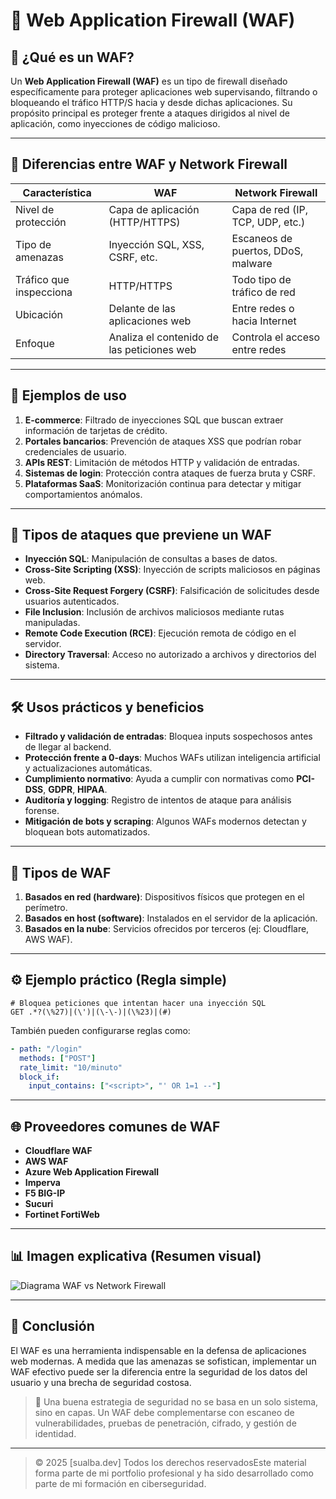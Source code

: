 
# 📘 Web Application Firewall (WAF)

## 🔐 ¿Qué es un WAF?

Un **Web Application Firewall (WAF)** es un tipo de firewall diseñado específicamente para proteger aplicaciones web supervisando, filtrando o bloqueando el tráfico HTTP/S hacia y desde dichas aplicaciones. Su propósito principal es proteger frente a ataques dirigidos al nivel de aplicación, como inyecciones de código malicioso.

---

## 🎯 Diferencias entre WAF y Network Firewall

| Característica         | WAF                                          | Network Firewall                       |
|------------------------|----------------------------------------------|----------------------------------------|
| Nivel de protección    | Capa de aplicación (HTTP/HTTPS)              | Capa de red (IP, TCP, UDP, etc.)       |
| Tipo de amenazas       | Inyección SQL, XSS, CSRF, etc.               | Escaneos de puertos, DDoS, malware     |
| Tráfico que inspecciona| HTTP/HTTPS                                   | Todo tipo de tráfico de red            |
| Ubicación              | Delante de las aplicaciones web              | Entre redes o hacia Internet           |
| Enfoque                | Analiza el contenido de las peticiones web   | Controla el acceso entre redes         |

---

## 🧪 Ejemplos de uso

1. **E-commerce**: Filtrado de inyecciones SQL que buscan extraer información de tarjetas de crédito.
2. **Portales bancarios**: Prevención de ataques XSS que podrían robar credenciales de usuario.
3. **APIs REST**: Limitación de métodos HTTP y validación de entradas.
4. **Sistemas de login**: Protección contra ataques de fuerza bruta y CSRF.
5. **Plataformas SaaS**: Monitorización continua para detectar y mitigar comportamientos anómalos.

---

## 🧷 Tipos de ataques que previene un WAF

- **Inyección SQL**: Manipulación de consultas a bases de datos.
- **Cross-Site Scripting (XSS)**: Inyección de scripts maliciosos en páginas web.
- **Cross-Site Request Forgery (CSRF)**: Falsificación de solicitudes desde usuarios autenticados.
- **File Inclusion**: Inclusión de archivos maliciosos mediante rutas manipuladas.
- **Remote Code Execution (RCE)**: Ejecución remota de código en el servidor.
- **Directory Traversal**: Acceso no autorizado a archivos y directorios del sistema.

---

## 🛠️ Usos prácticos y beneficios

- **Filtrado y validación de entradas**: Bloquea inputs sospechosos antes de llegar al backend.
- **Protección frente a 0-days**: Muchos WAFs utilizan inteligencia artificial y actualizaciones automáticas.
- **Cumplimiento normativo**: Ayuda a cumplir con normativas como **PCI-DSS**, **GDPR**, **HIPAA**.
- **Auditoría y logging**: Registro de intentos de ataque para análisis forense.
- **Mitigación de bots y scraping**: Algunos WAFs modernos detectan y bloquean bots automatizados.

---

## 🧱 Tipos de WAF

1. **Basados en red (hardware)**: Dispositivos físicos que protegen en el perímetro.
2. **Basados en host (software)**: Instalados en el servidor de la aplicación.
3. **Basados en la nube**: Servicios ofrecidos por terceros (ej: Cloudflare, AWS WAF).

---

## ⚙️ Ejemplo práctico (Regla simple)

```regex
# Bloquea peticiones que intentan hacer una inyección SQL
GET .*?(\%27)|(\')|(\-\-)|(\%23)|(#)
```

También pueden configurarse reglas como:

```yaml
- path: "/login"
  methods: ["POST"]
  rate_limit: "10/minuto"
  block_if: 
    input_contains: ["<script>", "' OR 1=1 --"]
```

---

## 🌐 Proveedores comunes de WAF

- **Cloudflare WAF**
- **AWS WAF**
- **Azure Web Application Firewall**
- **Imperva**
- **F5 BIG-IP**
- **Sucuri**
- **Fortinet FortiWeb**

---

## 📊 Imagen explicativa (Resumen visual)

![Diagrama WAF vs Network Firewall](./5f5c2078-ca41-4900-8f36-84278ea92573.png)

---

## 🚀 Conclusión

El WAF es una herramienta indispensable en la defensa de aplicaciones web modernas. A medida que las amenazas se sofistican, implementar un WAF efectivo puede ser la diferencia entre la seguridad de los datos del usuario y una brecha de seguridad costosa.

> 🔐 Una buena estrategia de seguridad no se basa en un solo sistema, sino en capas. Un WAF debe complementarse con escaneo de vulnerabilidades, pruebas de penetración, cifrado, y gestión de identidad.

---
>© 2025 [sualba.dev] Todos los derechos reservadosEste material forma parte de mi portfolio profesional y ha sido desarrollado como parte de mi formación en ciberseguridad.